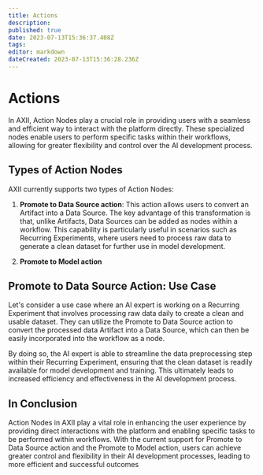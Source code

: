 ```yaml
---
title: Actions
description: 
published: true
date: 2023-07-13T15:36:37.408Z
tags: 
editor: markdown
dateCreated: 2023-07-13T15:36:28.236Z
---
```


# Actions

In AXII, Action Nodes play a crucial role in providing users with a seamless and efficient way to interact with the platform directly. These specialized nodes enable users to perform specific tasks within their workflows, allowing for greater flexibility and control over the AI development process.

## Types of Action Nodes

AXII currently supports two types of Action Nodes:

1. **Promote to Data Source action**: This action allows users to convert an Artifact into a Data Source. The key advantage of this transformation is that, unlike Artifacts, Data Sources can be added as nodes within a workflow. This capability is particularly useful in scenarios such as Recurring Experiments, where users need to process raw data to generate a clean dataset for further use in model development.

2. **Promote to Model action**

## Promote to Data Source Action: Use Case

Let's consider a use case where an AI expert is working on a Recurring Experiment that involves processing raw data daily to create a clean and usable dataset. They can utilize the Promote to Data Source action to convert the processed data Artifact into a Data Source, which can then be easily incorporated into the workflow as a node.

By doing so, the AI expert is able to streamline the data preprocessing step within their Recurring Experiment, ensuring that the clean dataset is readily available for model development and training. This ultimately leads to increased efficiency and effectiveness in the AI development process.

## In Conclusion

Action Nodes in AXII play a vital role in enhancing the user experience by providing direct interactions with the platform and enabling specific tasks to be performed within workflows. With the current support for Promote to Data Source action and the Promote to Model action, users can achieve greater control and flexibility in their AI development processes, leading to more efficient and successful outcomes